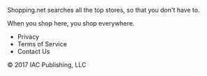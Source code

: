 Shopping.net searches all the top stores, so that you don't have to.

When you shop here, you shop everywhere.

*   Privacy
*   Terms of Service
*   Contact Us

© 2017 IAC Publishing, LLC